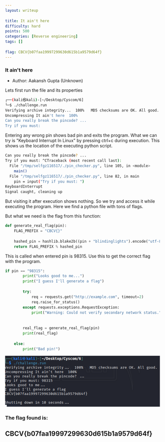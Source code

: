 ```yaml
---
layout: writeup

title: It ain't here
difficulty: hard
points: 500
categories: [Reverse engineering]
tags: []

flag: CBCV{b07faa19997299630d615b1a9579d64f}
---
```

### It ain't here

* Author: Aakansh Gupta (Unknown)

Lets first run the file and its properties

```bash
┌──(kali㉿kali)-[~/Desktop/Cyscom/6]
└─$ ./challenge.run
Verifying archive integrity...  100%   MD5 checksums are OK. All good.
Uncompressing It ain't here  100%  
Can you really break the pincode? ...
Try if you must: 
```

Entering any wrong pin shows bad pin and exits the program. What we can try is "Keyboard Interrupt In Linux" by pressing ctrl+c during execution. This shows us the location of the executing python script.

```bash
Can you really break the pincode? ...
Try if you must: ^CTraceback (most recent call last):
  File "/tmp/selfgz116517/./pin_checker.py", line 105, in <module>
    main()
  File "/tmp/selfgz116517/./pin_checker.py", line 82, in main
    pin = input("Try if you must: ")
KeyboardInterrupt
Signal caught, cleaning up
```

But visiting it after execution shows nothing. So we try and access it while executing the program. Here we find a python file with tons of flags.

But what we need is the flag from this function:

```python
def generate_real_flag(pin):
    FLAG_PREFIX = "CBCV{}"

    hashed_pin = hashlib.blake2b((pin + "blindinglights").encode("utf-8")).hexdigest()[:32]
    return FLAG_PREFIX % hashed_pin

```

This is called when entered pin is 98315. Use this to get the correct flag with the program.

```python
if pin == "98315":
        print("Looks good to me...")
        print("I guess I'll generate a flag")

        try:
            req = requests.get("http://example.com", timeout=2)
            req.raise_for_status()
        except requests.exceptions.RequestException:
            print("Warning: Could not verify secondary network status.")

     
        real_flag = generate_real_flag(pin)
        print(real_flag)

    else:
        print("Bad pin!")
```

<img src="./images/aint.png" />


### The flag found is:
## CBCV{b07faa19997299630d615b1a9579d64f}
